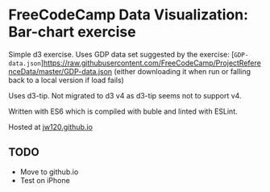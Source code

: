 # FreeCodeCamp Data Visualization: Bar-chart exercise

Simple d3 exercise. Uses GDP data set suggested by the exercise:
[`GDP-data.json`]https://raw.githubusercontent.com/FreeCodeCamp/ProjectReferenceData/master/GDP-data.json
(either downloading it when run or falling back to a local version if load fails)

Uses d3-tip. Not migrated to d3 v4 as d3-tip seems not to support v4.

Written with ES6 which is compiled with buble and linted with ESLint.

Hosted at [jw120.github.io](https://jw120.github.io)

## TODO

* Move to github.io
* Test on iPhone
